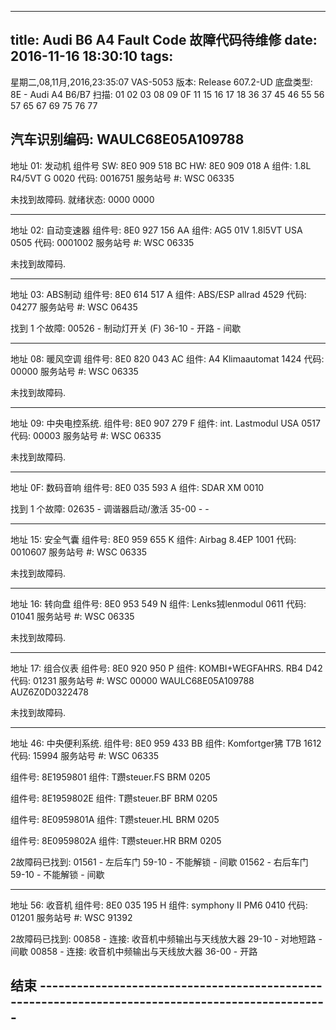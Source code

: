 
---
title: Audi B6 A4 Fault Code 故障代码待维修
date: 2016-11-16 18:30:10
tags:
---
星期二,08,11月,2016,23:35:07
VAS-5053 版本: Release 607.2-UD
底盘类型: 8E - Audi A4 B6/B7
扫描: 01 02 03 08 09 0F 11 15 16 17 18 36 37 45 46 55 56 57 65 67
          69 75 76 77
<!-- more -->
汽车识别编码: WAULC68E05A109788
-------------------------------------------------------------------------------
地址 01: 发动机
   组件号 SW: 8E0 909 518 BC    HW: 8E0 909 018 A
   组件: 1.8L R4/5VT     G   0020
   代码: 0016751
   服务站号 #: WSC 06335

未找到故障码.
就绪状态: 0000 0000

-------------------------------------------------------------------------------
地址 02: 自动变速器
   组件号: 8E0 927 156 AA
   组件: AG5 01V 1.8l5VT USA 0505
   代码: 0001002
   服务站号 #: WSC 06335

未找到故障码.

-------------------------------------------------------------------------------
地址 03: ABS制动
   组件号: 8E0 614 517 A
   组件: ABS/ESP allrad      4529
   代码: 04277
   服务站号 #: WSC 06435

找到 1 个故障:
00526 -  制动灯开关 (F)
            36-10 -  开路 - 间歇

-------------------------------------------------------------------------------
地址 08: 暖风空调
   组件号: 8E0 820 043 AC
   组件:   A4 Klimaautomat   1424
   代码: 00000
   服务站号 #: WSC 06335

未找到故障码.

-------------------------------------------------------------------------------
地址 09: 中央电控系统.
   组件号: 8E0 907 279 F
   组件: int. Lastmodul  USA 0517
   代码: 00003
   服务站号 #: WSC 06335

未找到故障码.

-------------------------------------------------------------------------------
地址 0F: 数码音响
   组件号: 8E0 035 593 A
   组件: SDAR XM            0010 

找到 1 个故障:
02635 -  调谐器启动/激活
            35-00 -   -

-------------------------------------------------------------------------------
地址 15: 安全气囊
   组件号: 8E0 959 655 K
   组件: Airbag 8.4EP        1001
   代码: 0010607
   服务站号 #: WSC 06335

未找到故障码.

-------------------------------------------------------------------------------
地址 16: 转向盘
   组件号: 8E0 953 549 N
   组件: Lenks狨lenmodul     0611
   代码: 01041
   服务站号 #: WSC 06335

未找到故障码.

-------------------------------------------------------------------------------
地址 17: 组合仪表
   组件号: 8E0 920 950 P
   组件: KOMBI+WEGFAHRS. RB4 D42
   代码: 01231
   服务站号 #: WSC 00000
   WAULC68E05A109788     AUZ6Z0D0322478

未找到故障码.

-------------------------------------------------------------------------------
地址 46: 中央便利系统.
   组件号: 8E0 959 433 BB
   组件: Komfortger狒 T7B    1612
   代码: 15994
   服务站号 #: WSC 06335

   组件号: 8E1959801
   组件: T躜steuer.FS BRM 0205

   组件号: 8E1959802E
   组件: T躜steuer.BF BRM 0205

   组件号: 8E0959801A
   组件: T躜steuer.HL BRM 0205

   组件号: 8E0959802A
   组件: T躜steuer.HR BRM 0205

2故障码已找到:
01561 -  左后车门
            59-10 -  不能解锁 - 间歇
01562 -  右后车门
            59-10 -  不能解锁 - 间歇

-------------------------------------------------------------------------------
地址 56: 收音机
   组件号: 8E0 035 195 H
   组件: symphony II PM6    0410 
   代码: 01201
   服务站号 #: WSC 91392

2故障码已找到:
00858 -  连接: 收音机中频输出与天线放大器
            29-10 -  对地短路 - 间歇
00858 -  连接: 收音机中频输出与天线放大器
            36-00 -  开路

结束   --------------------------------------------------------------------------------------------------
--------------------------------------------------------------------------------------------------------



